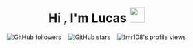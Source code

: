<h1 align="center"><b>Hi , I'm Lucas </b><img src="https://media.giphy.com/media/hvRJCLFzcasrR4ia7z/giphy.gif" width="35"></h1>
<p align="center">
  <img alt="GitHub followers" src="https://img.shields.io/github/followers/lmr108?style=social" />
  &nbsp;&nbsp;
  <img alt="GitHub stars"    src="https://img.shields.io/github/stars/lmr108?style=social" />
  &nbsp;&nbsp;
  <img src="https://komarev.com/ghpvc/?username=lmr108&label=Profile%20views&color=brightgreen&style=plastic" alt="lmr108's     profile views" /> 
</p>



